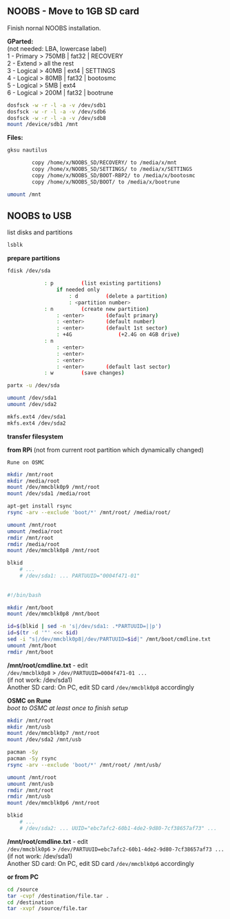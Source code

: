 NOOBS - Move to 1GB SD card
---
Finish nornal NOOBS installation.  

**GParted:**  
	(not needed: LBA, lowercase label)  
	1 - Primary > 750MB | fat32 | RECOVERY  
	2 - Extend > all the rest  
	3 - Logical > 40MB | ext4 | SETTINGS  
	4 - Logical > 80MB | fat32 | bootosmc  
	5 - Logical > 5MB | ext4  
	6 - Logical > 200M | fat32 | bootrune  

```sh
dosfsck -w -r -l -a -v /dev/sdb1
dosfsck -w -r -l -a -v /dev/sdb6
dosfsck -w -r -l -a -v /dev/sdb8
mount /device/sdb1 /mnt
```

**Files:**
```sh
gksu nautilus
```
```sh
		copy /home/x/NOOBS_SD/RECOVERY/ to /media/x/mnt
		copy /home/x/NOOBS_SD/SETTINGS/ to /media/x/SETTINGS
		copy /home/x/NOOBS_SD/BOOT-RBP2/ to /media/x/bootosmc
		copy /home/x/NOOBS_SD/BOOT/ to /media/x/bootrune
```
```sh
umount /mnt
```

NOOBS to USB
---
list disks and partitions
```sh
lsblk
```
**prepare partitions**
```sh
fdisk /dev/sda
```
```sh	
			: p			(list existing partitions)
				if needed only
					: d			(delete a partition)
					: <partition number>
			: n			(create new partition)
				: <enter>		(default primary)
				: <enter>		(default number)
				: <enter>		(default 1st sector)
				: +4G				(+2.4G on 4GB drive)
			: n
				: <enter>
				: <enter>
				: <enter>
				: <enter>		(default last sector)
			: w			(save changes)
```
```sh		
partx -u /dev/sda

umount /dev/sda1
umount /dev/sda2

mkfs.ext4 /dev/sda1
mkfs.ext4 /dev/sda2
```

**transfer filesystem**  

**from RPi** (not from current root partition which dynamically changed)  
	
	Rune on OSMC
```sh
mkdir /mnt/root
mkdir /media/root
mount /dev/mmcblk0p9 /mnt/root
mount /dev/sda1 /media/root

apt-get install rsync
rsync -arv --exclude 'boot/*' /mnt/root/ /media/root/ 

umount /mnt/root
umount /media/root
rmdir /mnt/root
rmdir /media/root
mount /dev/mmcblk0p8 /mnt/root

blkid
	# ...
	# /dev/sda1: ... PARTUUID="0004f471-01"
	
	
#!/bin/bash

mkdir /mnt/boot
mount /dev/mmcblk0p8 /mnt/boot

id=$(blkid | sed -n 's|/dev/sda1: .*PARTUUID=||p')
id=$(tr -d '"' <<< $id)
sed -i "s|/dev/mmcblk0p8|/dev/PARTUUID=$id|" /mnt/boot/cmdline.txt
umount /mnt/boot
rmdir /mnt/boot
```
		
**/mnt/root/cmdline.txt** - edit  
			`/dev/mmcblk0p8` > `/dev/PARTUUID=0004f471-01 ...`  
			(if not work: /dev/sda1)  
			Another SD card: On PC, edit SD card `/dev/mmcblk0p8` accordingly  

**OSMC on Rune**  
_boot to OSMC at least once to finish setup_  
```sh
mkdir /mnt/root
mkdir /mnt/usb
mount /dev/mmcblk0p7 /mnt/root
mount /dev/sda2 /mnt/usb

pacman -Sy
pacman -Sy rsync
rsync -arv --exclude 'boot/*' /mnt/root/ /mnt/usb/

umount /mnt/root
umount /mnt/usb
rmdir /mnt/root
rmdir /mnt/usb
mount /dev/mmcblk0p6 /mnt/root

blkid
	# ...
	# /dev/sda2: ... UUID="ebc7afc2-60b1-4de2-9d80-7cf38657af73" ...
```	
**/mnt/root/cmdline.txt** - edit  
			`/dev/mmcblk0p6` > `/dev/PARTUUID=ebc7afc2-60b1-4de2-9d80-7cf38657af73 ...`  
			(if not work: /dev/sda1)  
			Another SD card: On PC, edit SD card `/dev/mmcblk0p6` accordingly  

**or from PC**
```sh
cd /source
tar -cvpf /destination/file.tar .
cd /destination
tar -xvpf /source/file.tar
```
